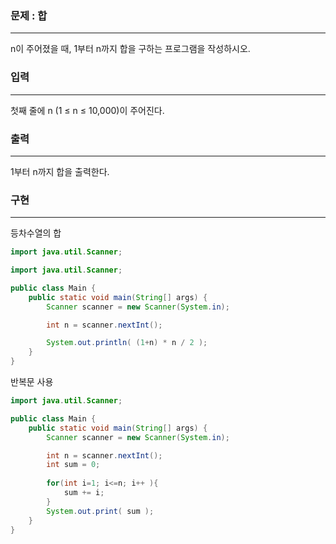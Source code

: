 ### 문제 : 합

<hr >

n이 주어졌을 때, 1부터 n까지 합을 구하는 프로그램을 작성하시오.

### 입력

<hr >

첫째 줄에 n (1 ≤ n ≤ 10,000)이 주어진다.

### 출력

<hr >

1부터 n까지 합을 출력한다.

### 구현

<hr >

등차수열의 합
~~~ Java
import java.util.Scanner;

import java.util.Scanner;

public class Main {
    public static void main(String[] args) {
        Scanner scanner = new Scanner(System.in);

        int n = scanner.nextInt();

        System.out.println( (1+n) * n / 2 );       
    }
}
~~~

반복문 사용
~~~ Java
import java.util.Scanner;

public class Main {
    public static void main(String[] args) {
        Scanner scanner = new Scanner(System.in);

        int n = scanner.nextInt();
        int sum = 0;
        
        for(int i=1; i<=n; i++ ){
            sum += i;
        }
        System.out.print( sum );
    }
}

~~~